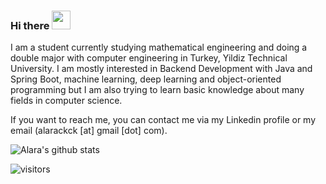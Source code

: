 ### Hi there <img src="https://raw.githubusercontent.com/MartinHeinz/MartinHeinz/master/wave.gif" width="30px">

I am a student currently studying mathematical engineering and doing a double major with computer engineering in Turkey, Yildiz Technical University. I am mostly interested in Backend Development with Java and Spring Boot, machine learning, deep learning and object-oriented programming but I am also trying to learn basic knowledge about many fields in computer science. 

If you want to reach me, you can contact me via my Linkedin profile or my email (alarackck [at] gmail [dot] com). 

![Alara's github stats](https://github-readme-stats.vercel.app/api?username=alarahergun&show_icons=true&title_color=fff&icon_color=79ff97&text_color=9f9f9f&bg_color=151515)

![visitors](https://visitor-badge-reloaded.herokuapp.com/badge?page_id=wissenschaftlerin&color=00cf00)
